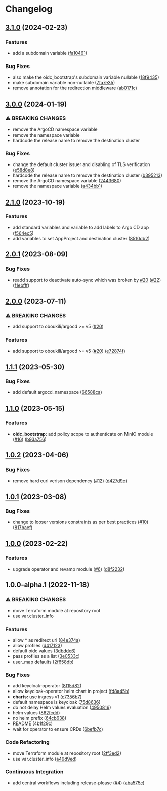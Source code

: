 # Changelog

## [3.1.0](https://github.com/camptocamp/devops-stack-module-keycloak/compare/v3.0.0...v3.1.0) (2024-02-23)


### Features

* add a subdomain variable ([fa10461](https://github.com/camptocamp/devops-stack-module-keycloak/commit/fa1046124e30684155a62d3863b6bbaad8a38672))


### Bug Fixes

* also make the oidc_bootstrap's subdomain variable nullable ([18f9435](https://github.com/camptocamp/devops-stack-module-keycloak/commit/18f94356c2b17dd301c6030a6e34e82a183b6948))
* make subdomain variable non-nullable ([7fa7e35](https://github.com/camptocamp/devops-stack-module-keycloak/commit/7fa7e3570f581f507982e87832952e2a0e147ed2))
* remove annotation for the redirection middleware ([ab0171c](https://github.com/camptocamp/devops-stack-module-keycloak/commit/ab0171cdd29e16fb50bd6fd05ef3c62ebf4e8d93))

## [3.0.0](https://github.com/camptocamp/devops-stack-module-keycloak/compare/v2.1.0...v3.0.0) (2024-01-19)


### ⚠ BREAKING CHANGES

* remove the ArgoCD namespace variable
* remove the namespace variable
* hardcode the release name to remove the destination cluster

### Bug Fixes

* change the default cluster issuer and disabling of TLS verification ([e58d8e8](https://github.com/camptocamp/devops-stack-module-keycloak/commit/e58d8e8271165f252f179228494e150ba35bb785))
* hardcode the release name to remove the destination cluster ([b395213](https://github.com/camptocamp/devops-stack-module-keycloak/commit/b3952132a37c60080fe67632ed8024b56ba0fe1d))
* remove the ArgoCD namespace variable ([2443680](https://github.com/camptocamp/devops-stack-module-keycloak/commit/2443680d96e972fd9f060fe04051ad5b18ec9381))
* remove the namespace variable ([a434bb1](https://github.com/camptocamp/devops-stack-module-keycloak/commit/a434bb185f2a1c7a4a063801555f15df730ea377))

## [2.1.0](https://github.com/camptocamp/devops-stack-module-keycloak/compare/v2.0.1...v2.1.0) (2023-10-19)


### Features

* add standard variables and variable to add labels to Argo CD app ([f564ec5](https://github.com/camptocamp/devops-stack-module-keycloak/commit/f564ec57681d7d5e07044c3435fe1abacac677e6))
* add variables to set AppProject and destination cluster ([8510db2](https://github.com/camptocamp/devops-stack-module-keycloak/commit/8510db2fbc2392f8516488edcead524528bfed2f))

## [2.0.1](https://github.com/camptocamp/devops-stack-module-keycloak/compare/v2.0.0...v2.0.1) (2023-08-09)


### Bug Fixes

* readd support to deactivate auto-sync which was broken by [#20](https://github.com/camptocamp/devops-stack-module-keycloak/issues/20) ([#22](https://github.com/camptocamp/devops-stack-module-keycloak/issues/22)) ([f1ebfff](https://github.com/camptocamp/devops-stack-module-keycloak/commit/f1ebfffa8d6dc22dc296e00cb796eaa68a515dff))

## [2.0.0](https://github.com/camptocamp/devops-stack-module-keycloak/compare/v1.1.1...v2.0.0) (2023-07-11)


### ⚠ BREAKING CHANGES

* add support to oboukili/argocd >= v5 ([#20](https://github.com/camptocamp/devops-stack-module-keycloak/issues/20))

### Features

* add support to oboukili/argocd &gt;= v5 ([#20](https://github.com/camptocamp/devops-stack-module-keycloak/issues/20)) ([e72874f](https://github.com/camptocamp/devops-stack-module-keycloak/commit/e72874ffb3fb45a06c9d8c7c26c03f4c44f6d674))

## [1.1.1](https://github.com/camptocamp/devops-stack-module-keycloak/compare/v1.1.0...v1.1.1) (2023-05-30)


### Bug Fixes

* add default argocd_namespace ([66588ca](https://github.com/camptocamp/devops-stack-module-keycloak/commit/66588cab48b6aba6a702093ca052a2c09114e800))

## [1.1.0](https://github.com/camptocamp/devops-stack-module-keycloak/compare/v1.0.2...v1.1.0) (2023-05-15)


### Features

* **oidc_bootstrap:** add policy scope to authenticate on MinIO module ([#16](https://github.com/camptocamp/devops-stack-module-keycloak/issues/16)) ([b93a756](https://github.com/camptocamp/devops-stack-module-keycloak/commit/b93a756eb8dae54ef297ef02f376cc82bde98a6b))

## [1.0.2](https://github.com/camptocamp/devops-stack-module-keycloak/compare/v1.0.1...v1.0.2) (2023-04-06)


### Bug Fixes

* remove hard curl verison dependency ([#12](https://github.com/camptocamp/devops-stack-module-keycloak/issues/12)) ([d427d9c](https://github.com/camptocamp/devops-stack-module-keycloak/commit/d427d9cba4558c869b14fd2d1e0010118823c781))

## [1.0.1](https://github.com/camptocamp/devops-stack-module-keycloak/compare/v1.0.0...v1.0.1) (2023-03-08)


### Bug Fixes

* change to looser versions constraints as per best practices ([#10](https://github.com/camptocamp/devops-stack-module-keycloak/issues/10)) ([817baef](https://github.com/camptocamp/devops-stack-module-keycloak/commit/817baef75fe267ac958a6dc198b3a0234efa0b97))

## [1.0.0](https://github.com/camptocamp/devops-stack-module-keycloak/compare/v1.0.0-alpha.1...v1.0.0) (2023-02-22)


### Features

* upgrade operator and revamp module ([#6](https://github.com/camptocamp/devops-stack-module-keycloak/issues/6)) ([d8f2232](https://github.com/camptocamp/devops-stack-module-keycloak/commit/d8f223294068aae554929e25fd0046aeadb1cf2f))

## 1.0.0-alpha.1 (2022-11-18)


### ⚠ BREAKING CHANGES

* move Terraform module at repository root
* use var.cluster_info

### Features

* allow * as redirect url ([84e374a](https://github.com/camptocamp/devops-stack-module-keycloak/commit/84e374a20a6e5cf48c98ec560b38581226ea4771))
* allow profiles ([d417123](https://github.com/camptocamp/devops-stack-module-keycloak/commit/d417123f56030fdf41805885df66e652eec29f5c))
* default oidc values ([3dbdde6](https://github.com/camptocamp/devops-stack-module-keycloak/commit/3dbdde66a36ee10c069022656434449e575a105a))
* pass profiles as a list ([3e0533c](https://github.com/camptocamp/devops-stack-module-keycloak/commit/3e0533c288dd7aa89496d285c48ec60339e88af7))
* user_map defaults ([2f658db](https://github.com/camptocamp/devops-stack-module-keycloak/commit/2f658db414400ce6b154b86406d1fd9fddaaa456))


### Bug Fixes

* add keycloak-operator ([8f15d82](https://github.com/camptocamp/devops-stack-module-keycloak/commit/8f15d82805e65da9b200919263e71f040917edd5))
* allow keycloak-operator helm chart in project ([fd8a45b](https://github.com/camptocamp/devops-stack-module-keycloak/commit/fd8a45b36c34c62549d7a7aa931fe2d842fffdd7))
* **charts:** use ingress v1 ([c7356b7](https://github.com/camptocamp/devops-stack-module-keycloak/commit/c7356b7edfd4f69637d16962b214cf32003ad15d))
* default namespace is keycloak ([75d8636](https://github.com/camptocamp/devops-stack-module-keycloak/commit/75d86364a4fc0bc0cf0b155f0a6ece91a993ba23))
* do not delay Helm values evaluation ([4950816](https://github.com/camptocamp/devops-stack-module-keycloak/commit/495081659d2caff2d28c9c590c7616be309e7cb2))
* helm values ([862fcdd](https://github.com/camptocamp/devops-stack-module-keycloak/commit/862fcdd9ef315a033251a8cbc84b2c7535c131c6))
* no helm prefix ([64cb638](https://github.com/camptocamp/devops-stack-module-keycloak/commit/64cb63806fd396593c7349cba2bb0afaed63a9f0))
* README ([4b1f29c](https://github.com/camptocamp/devops-stack-module-keycloak/commit/4b1f29c530a73e380a63ced7217f6d38dc14e7ec))
* wait for operator to ensure CRDs ([6befb7c](https://github.com/camptocamp/devops-stack-module-keycloak/commit/6befb7caf0204564c3383ace00be7cd6ea196050))


### Code Refactoring

* move Terraform module at repository root ([2ff3ed2](https://github.com/camptocamp/devops-stack-module-keycloak/commit/2ff3ed2e860bcdf6fb05093476faad9e28f4d0fa))
* use var.cluster_info ([a49d9ed](https://github.com/camptocamp/devops-stack-module-keycloak/commit/a49d9ed47b76b56a8c1371b2ccfef6dc49903b7d))


### Continuous Integration

* add central workflows including release-please ([#4](https://github.com/camptocamp/devops-stack-module-keycloak/issues/4)) ([aba575c](https://github.com/camptocamp/devops-stack-module-keycloak/commit/aba575cd447e6f85004d158e1debb3ef6ed5d1d5))

